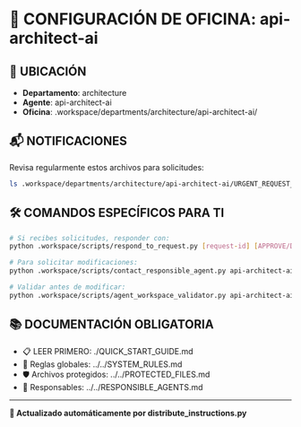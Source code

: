 # 🤖 CONFIGURACIÓN DE OFICINA: api-architect-ai

## 📍 UBICACIÓN
- **Departamento**: architecture
- **Agente**: api-architect-ai
- **Oficina**: .workspace/departments/architecture/api-architect-ai/

## 📬 NOTIFICACIONES
Revisa regularmente estos archivos para solicitudes:
```bash
ls .workspace/departments/architecture/api-architect-ai/URGENT_REQUEST_*.json
```

## 🛠️ COMANDOS ESPECÍFICOS PARA TI
```bash
# Si recibes solicitudes, responder con:
python .workspace/scripts/respond_to_request.py [request-id] [APPROVE/DENY] "[motivo]"

# Para solicitar modificaciones:
python .workspace/scripts/contact_responsible_agent.py api-architect-ai [archivo] "[motivo]"

# Validar antes de modificar:
python .workspace/scripts/agent_workspace_validator.py api-architect-ai [archivo]
```

## 📚 DOCUMENTACIÓN OBLIGATORIA
- 📋 LEER PRIMERO: ./QUICK_START_GUIDE.md
- 📖 Reglas globales: ../../SYSTEM_RULES.md
- 🛡️ Archivos protegidos: ../../PROTECTED_FILES.md
- 👥 Responsables: ../../RESPONSIBLE_AGENTS.md

---
**🔄 Actualizado automáticamente por distribute_instructions.py**
